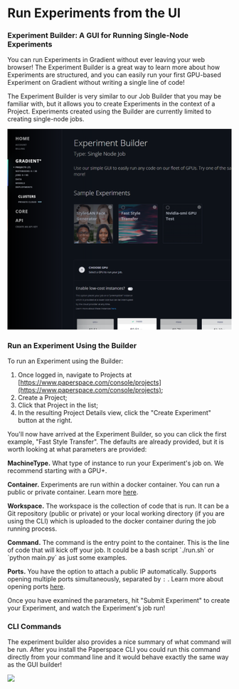 # Run Experiments from the UI

### Experiment Builder: A GUI for Running Single-Node Experiments <a id="h_15322951121524587990731"></a>

You can run Experiments in Gradient without ever leaving your web browser! The Experiment Builder is a great way to learn more about how Experiments are structured, and you can easily run your first GPU-based Experiment on Gradient without writing a single line of code!

The Experiment Builder is very similar to our Job Builder that you may be familiar with, but it allows you to create Experiments in the context of a Project. Experiments created using the Builder are currently limited to creating single-node jobs.

![](../.gitbook/assets/image%20%281%29.png)

### Run an Experiment Using the Builder <a id="h_39323868261524588004147"></a>

To run an Experiment using the Builder:

1. Once logged in, navigate to Projects at [https://www.paperspace.com/console/projects](https://www.paperspace.com/console/projects);
2. Create a Project;
3. Click that Project in the list;
4. In the resulting Project Details view, click the "Create Experiment" button at the right.

You'll now have arrived at the Experiment Builder, so you can click the first example, "Fast Style Transfer". The defaults are already provided, but it is worth looking at what parameters are provided:

**MachineType.**  What type of instance to run your Experiment's job on. We recommend starting with a GPU+.

**Container.** Experiments are run within a docker container. You can run a public or private container. Learn more [here](https://support.paperspace.com/hc/en-us/articles/360003415434).

**Workspace.** The workspace is the collection of code that is run. It can be a Git repository \(public or private\) or your local working directory \(if you are using the CLI\) which is uploaded to the docker container during the job running process.

**Command.** The command is the entry point to the container. This is the line of code that will kick off your job. It could be a bash script \`./run.sh\` or \`python main.py\` as just some examples. 

**Ports.** You have the option to attach a public IP automatically. Supports opening multiple ports simultaneously, separated by `:` . Learn more about opening ports [here](https://support.paperspace.com/hc/en-us/articles/360003412574).

Once you have examined the parameters, hit "Submit Experiment" to create your Experiment, and watch the Experiment's job run!

### CLI Commands <a id="h_97332503391524588015509"></a>

The experiment builder also provides a nice summary of what command will be run. After you install the Paperspace CLI you could run this command directly from your command line and it would behave exactly the same way as the GUI builder!

![](https://support.paperspace.com/hc/article_attachments/360004107534/Screen_Shot_2018-04-23_at_8.06.41_PM.png)

